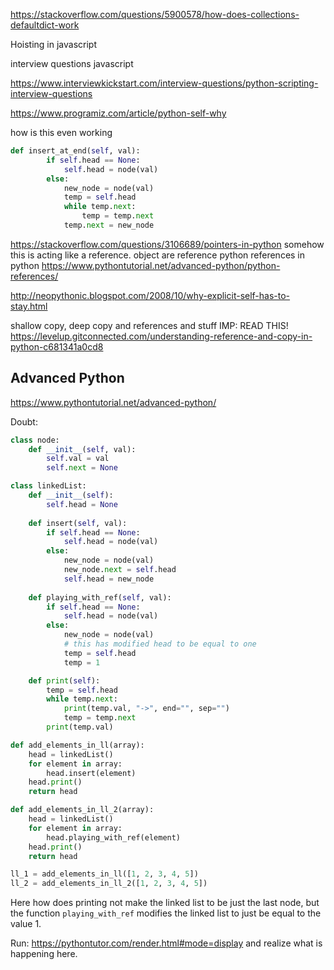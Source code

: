 https://stackoverflow.com/questions/5900578/how-does-collections-defaultdict-work

Hoisting in javascript

interview questions javascript

https://www.interviewkickstart.com/interview-questions/python-scripting-interview-questions

https://www.programiz.com/article/python-self-why

how is this even working
```python
def insert_at_end(self, val):
        if self.head == None:
            self.head = node(val)
        else:
            new_node = node(val)
            temp = self.head
            while temp.next:
                temp = temp.next
            temp.next = new_node
```
https://stackoverflow.com/questions/3106689/pointers-in-python
somehow this is acting like a reference.
object are reference python
references in python
https://www.pythontutorial.net/advanced-python/python-references/


http://neopythonic.blogspot.com/2008/10/why-explicit-self-has-to-stay.html


shallow copy, deep copy and references and stuff
IMP: READ THIS!
https://levelup.gitconnected.com/understanding-reference-and-copy-in-python-c681341a0cd8

## Advanced Python
https://www.pythontutorial.net/advanced-python/

Doubt:

```python
class node:
    def __init__(self, val):
        self.val = val
        self.next = None

class linkedList:
    def __init__(self):
        self.head = None
    
    def insert(self, val):
        if self.head == None:
            self.head = node(val)
        else:
            new_node = node(val)
            new_node.next = self.head
            self.head = new_node
    
    def playing_with_ref(self, val):
        if self.head == None:
            self.head = node(val)
        else:
            new_node = node(val)
            # this has modified head to be equal to one
            temp = self.head
            temp = 1

    def print(self):
        temp = self.head
        while temp.next:
            print(temp.val, "->", end="", sep="")
            temp = temp.next
        print(temp.val)

def add_elements_in_ll(array):
    head = linkedList()
    for element in array:
        head.insert(element)
    head.print()
    return head

def add_elements_in_ll_2(array):
    head = linkedList()
    for element in array:
        head.playing_with_ref(element)
    head.print()
    return head

ll_1 = add_elements_in_ll([1, 2, 3, 4, 5])
ll_2 = add_elements_in_ll_2([1, 2, 3, 4, 5])
```

Here how does printing not make the linked list to be just the last node, but the function `playing_with_ref` modifies the linked list to just be equal to the value 1.

Run: https://pythontutor.com/render.html#mode=display and realize what is happening here.